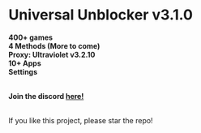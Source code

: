 # Universal Unblocker v3.1.0
**400+ games**<br>
**4 Methods (More to come)**<br>
**Proxy: Ultraviolet v3.2.10**<br>
**10+ Apps**<br>
**Settings**<br>
<br>

**Join the discord <a target="_blank" href="https://dsc.gg/uniub">here!</a>**

<br>
If you like this project, please star the repo!